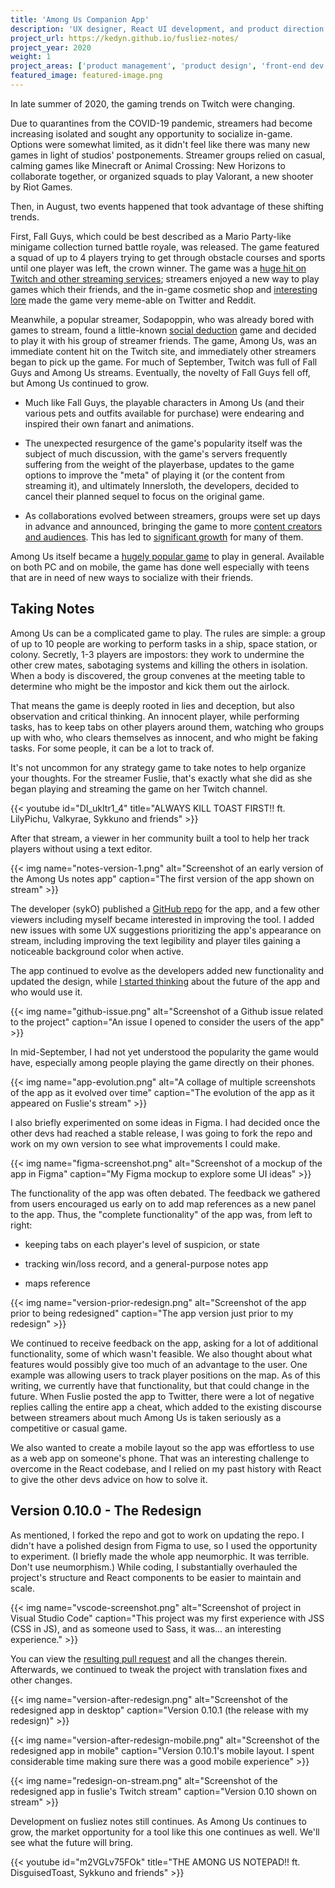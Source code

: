 ```yaml
---
title: 'Among Us Companion App'
description: 'UX designer, React UI development, and product direction on a popular (and controversial) companion app for the popular online game.'
project_url: https://kedyn.github.io/fusliez-notes/
project_year: 2020
weight: 1
project_areas: ['product management', 'product design', 'front-end dev']
featured_image: featured-image.png
---
```


In late summer of 2020, the gaming trends on Twitch were changing.

Due to quarantines from the COVID-19 pandemic, streamers had become increasing isolated and sought any opportunity to socialize in-game. Options were somewhat limited, as it didn't feel like there was many new games in light of studios' postponements. Streamer groups relied on casual, calming games like Minecraft or Animal Crossing: New Horizons to collaborate together, or organized squads to play Valorant, a new shooter by Riot Games.

Then, in August, two events happened that took advantage of these shifting trends.

First, Fall Guys, which could be best described as a Mario Party-like minigame collection turned battle royale, was released. The game featured a squad of up to 4 players trying to get through obstacle courses and sports until one player was left, the crown winner. The game was a [huge hit on Twitch and other streaming services](https://www.theverge.com/2020/9/23/21452358/fall-guys-among-us-twitch-facebook-gaming); streamers enjoyed a new way to play games which their friends, and the in-game cosmetic shop and [interesting lore](https://twitter.com/FallGuysGame/status/1308853560411656197) made the game very meme-able on Twitter and Reddit.

Meanwhile, a popular streamer, Sodapoppin, who was already bored with games to stream, found a little-known [social deduction](https://en.wikipedia.org/wiki/Social_deduction_game) game and decided to play it with his group of streamer friends. The game, Among Us, was an immediate content hit on the Twitch site, and immediately other streamers began to pick up the game. For much of September, Twitch was full of Fall Guys and Among Us streams. Eventually, the novelty of Fall Guys fell off, but Among Us continued to grow.

- Much like Fall Guys, the playable characters in Among Us (and their various pets and outfits available for purchase) were endearing and inspired their own fanart and animations.

- The unexpected resurgence of the game's popularity itself was the subject of much discussion, with the game's servers frequently suffering from the weight of the playerbase, updates to the game options to improve the "meta" of playing it (or the content from streaming it), and ultimately Innersloth, the developers, decided to cancel their planned sequel to focus on the original game.

- As collaborations evolved between streamers, groups were set up days in advance and announced, bringing the game to more [content creators and audiences](https://twitter.com/DisguisedToast/status/1314727278266339328). This has led to [significant growth](https://twitter.com/Valkyrae/status/1317120355090059264) for many of them.

Among Us itself became a [hugely popular game](https://www.nytimes.com/2020/10/14/style/among-us.html) to play in general. Available on both PC and on mobile, the game has done well especially with teens that are in need of new ways to socialize with their friends.

## Taking Notes

Among Us can be a complicated game to play. The rules are simple: a group of up to 10 people are working to perform tasks in a ship, space station, or colony. Secretly, 1-3 players are impostors: they work to undermine the other crew mates, sabotaging systems and killing the others in isolation. When a body is discovered, the group convenes at the meeting table to determine who might be the impostor and kick them out the airlock.

That means the game is deeply rooted in lies and deception, but also observation and critical thinking. An innocent player, while performing tasks, has to keep tabs on other players around them, watching who groups up with who, who clears themselves as innocent, and who might be faking tasks. For some people, it can be a lot to track of.

It's not uncommon for any strategy game to take notes to help organize your thoughts. For the streamer Fuslie, that's exactly what she did as she began playing and streaming the game on her Twitch channel.

{{< youtube id="DI_ukItr1_4" title="ALWAYS KILL TOAST FIRST!! ft. LilyPichu, Valkyrae, Sykkuno and friends" >}}

After that stream, a viewer in her community built a tool to help her track players without using a text editor.

{{< img name="notes-version-1.png" alt="Screenshot of an early version of the Among Us notes app" caption="The first version of the app shown on stream" >}}

The developer (sykO) published a [GitHub repo](https://github.com/Kedyn/fusliez-notes) for the app, and a few other viewers including myself became interested in improving the tool. I added new issues with some UX suggestions prioritizing the app's appearance on stream, including improving the text legibility and player tiles gaining a noticeable background color when active.

The app continued to evolve as the developers added new functionality and updated the design, while [I started thinking](https://github.com/Kedyn/fusliez-notes/issues/36) about the future of the app and who would use it.

{{< img name="github-issue.png" alt="Screenshot of a Github issue related to the project" caption="An issue I opened to consider the users of the app" >}}

In mid-September, I had not yet understood the popularity the game would have, especially among people playing the game directly on their phones.

{{< img name="app-evolution.png" alt="A collage of multiple screenshots of the app as it evolved over time" caption="The evolution of the app as it appeared on Fuslie's stream" >}}

I also briefly experimented on some ideas in Figma. I had decided once the other devs had reached a stable release, I was going to fork the repo and work on my own version to see what improvements I could make.

{{< img name="figma-screenshot.png" alt="Screenshot of a mockup of the app in Figma" caption="My Figma mockup to explore some UI ideas" >}}

The functionality of the app was often debated. The feedback we gathered from users encouraged us early on to add map references as a new panel to the app. Thus, the "complete functionality" of the app was, from left to right:

- keeping tabs on each player's level of suspicion, or state

- tracking win/loss record, and a general-purpose notes app

- maps reference

{{< img name="version-prior-redesign.png" alt="Screenshot of the app prior to being redesigned" caption="The app version just prior to my redesign" >}}

We continued to receive feedback on the app, asking for a lot of additional functionality, some of which wasn't feasible. We also thought about what features would possibly give too much of an advantage to the user. One example was allowing users to track player positions on the map. As of this writing, we currently have that functionality, but that could change in the future. When Fuslie posted the app to Twitter, there were a lot of negative replies calling the entire app a cheat, which added to the existing discourse between streamers about much Among Us is taken seriously as a competitive or casual game.

We also wanted to create a mobile layout so the app was effortless to use as a web app on someone's phone. That was an interesting challenge to overcome in the React codebase, and I relied on my past history with React to give the other devs advice on how to solve it.

## Version 0.10.0 - The Redesign

As mentioned, I forked the repo and got to work on updating the repo. I didn't have a polished design from Figma to use, so I used the opportunity to experiment. (I briefly made the whole app neumorphic. It was terrible. Don't use neumorphism.) While coding, I substantially overhauled the project's structure and React components to be easier to maintain and scale.

{{< img name="vscode-screenshot.png" alt="Screenshot of project in Visual Studio Code" caption="This project was my first experience with JSS (CSS in JS), and as someone used to Sass, it was... an interesting experience." >}}

You can view the [resulting pull request](https://github.com/Kedyn/fusliez-notes/pull/56) and all the changes therein. Afterwards, we continued to tweak the project with translation fixes and other changes.

{{< img name="version-after-redesign.png" alt="Screenshot of the redesigned app in desktop" caption="Version 0.10.1 (the release with my redesign)" >}}

{{< img name="version-after-redesign-mobile.png" alt="Screenshot of the redesigned app in mobile" caption="Version 0.10.1's mobile layout. I spent considerable time making sure there was a good mobile experience" >}}

{{< img name="redesign-on-stream.png" alt="Screenshot of the redesigned app in fuslie's Twitch stream" caption="Version 0.10 shown on stream" >}}

Development on fusliez notes still continues. As Among Us continues to grow, the market opportunity for a tool like this one continues as well. We'll see what the future will bring.

{{< youtube id="m2VGLv75FOk" title="THE AMONG US NOTEPAD!! ft. DisguisedToast, Sykkuno and friends" >}}
